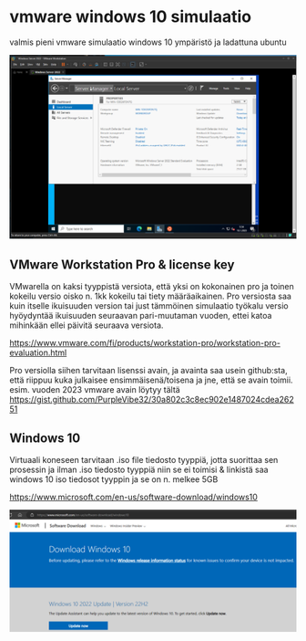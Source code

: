 # vmware windows 10 simulaatio

valmis pieni vmware simulaatio windows 10 ympäristö ja ladattuna ubuntu 

![Alt text](images/vmware-win10-1.PNG)

## VMware Workstation Pro & license key

VMwarella on kaksi tyyppistä versiota, että yksi on kokonainen pro ja toinen kokeilu versio oisko n. 1kk kokeilu tai tiety määräaikainen. Pro versiosta saa kuin itselle ikuisuuden version tai just tämmöinen simulaatio työkalu versio hyöydyntää ikuisuuden seuraavan pari-muutaman vuoden, ettei katoa mihinkään ellei päivitä seuraava versiota.

https://www.vmware.com/fi/products/workstation-pro/workstation-pro-evaluation.html

Pro versiolla siihen tarvitaan lisenssi avain, ja avainta saa usein github:sta, että riippuu kuka julkaisee ensimmäisenä/toisena ja jne, että se avain toimii. esim. vuoden 2023 vmware avain löytyy tältä <br>
https://gist.github.com/PurpleVibe32/30a802c3c8ec902e1487024cdea26251

## Windows 10

Virtuaali koneseen tarvitaan .iso file tiedosto tyyppiä, jotta suorittaa sen prosessin ja ilman .iso tiedosto tyyppiä niin se ei toimisi &
linkistä saa windows 10 iso tiedosot tyyppin ja se on n. melkee 5GB

https://www.microsoft.com/en-us/software-download/windows10

![Alt text](images/vmware-win10-2.PNG)






